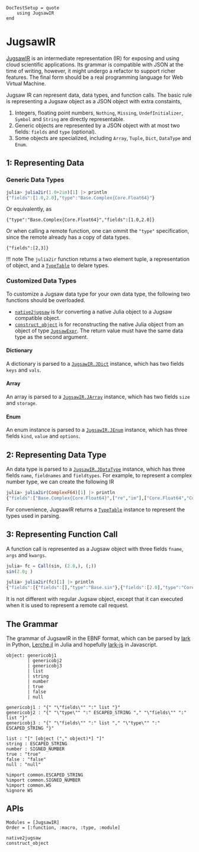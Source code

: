 ```@meta
DocTestSetup = quote
    using JugsawIR
end 
```

# JugsawIR

[JugsawIR](@ref) is an intermediate representation (IR) for exposing and using cloud scientific applications.
Its grammar is compatible with JSON at the time of writing, however, it might undergo a refactor to support richer features.
The final form should be a real programming language for Web Virtual Machine.

Jugsaw IR can represent data, data types, and function calls.
The basic rule is representing a Jugsaw object as a JSON object with extra constaints,
1. Integers, floating point numbers, `Nothing`, `Missing`, `UndefInitializer`, `Symbol` and `String` are directly representable.
2. Generic objects are represented by a JSON object with at most two fields: `fields` and `type` (optional).
3. Some objects are specialized, including `Array`, `Tuple`, `Dict`, `DataType` and `Enum`.

## 1: Representing Data
### Generic Data Types
```julia
julia> julia2ir(1.0+2im)[1] |> println
{"fields":[1.0,2.0],"type":"Base.Complex{Core.Float64}"}
```
Or equivalently, as
```jugsawir
{"type":"Base.Complex{Core.Float64}","fields":[1.0,2.0]}
```

Or when calling a remote function, one can ommit the `"type"` specification, since the remote already has a copy of data types.
```jugsawir
{"fields":[2,3]}
```

!!! note
    The `julia2ir` function returns a two element tuple, a representation of object, and a [`TypeTable`](@ref) to delare types.

### Customized Data Types

To customize a Jugsaw data type for your own data type, the following two functions should be overloaded.
* [`native2jugsaw`](@ref) is for converting a native Julia object to a Jugsaw compatible object.
* [`construct_object`](@ref) is for reconstructing the native Julia object from an object of type [`JugsawExpr`](@ref). The return value must have the same data type as the second argument.

#### Dictionary
A dictionary is parsed to a [`JugsawIR.JDict`](@ref) instance, which has two fields `keys` and `vals`.

#### Array
An array is parsed to a [`JugsawIR.JArray`](@ref) instance, which has two fields `size` and `storage`.

#### Enum
An enum instance is parsed to a [`JugsawIR.JEnum`](@ref) instance, which has three fields `kind`, `value` and `options`.

## 2: Representing Data Type
An data type is parsed to a [`JugsawIR.JDataType`](@ref) instance, which has three fields `name`, `fieldnames` and `fieldtypes`.
For example, to represent a complex number type, we can create the following IR

```julia
julia> julia2ir(ComplexF64)[1] |> println
{"fields":["Base.Complex{Core.Float64}",["re","im"],["Core.Float64","Core.Float64"]],"type":"JugsawIR.JDataType"}
```

For convenience, JugsawIR returns a [`TypeTable`](@ref) instance to represent the types used in parsing.

## 3: Representing Function Call
A function call is represented as a Jugsaw object with three fields `fname`, `args` and `kwargs`.
```julia
julia> fc = Call(sin, (2.0,), (;))
sin(2.0; )

julia> julia2ir(fc)[1] |> println
{"fields":[{"fields":[],"type":"Base.sin"},{"fields":[2.0],"type":"Core.Tuple{Core.Float64}"},{"fields":[],"type":"Core.NamedTuple{(), Core.Tuple{}}"}],"type":"JugsawIR.Call{Base.sin, Core.Tuple{Core.Float64}, Core.NamedTuple{(), Core.Tuple{}}}"}
```

It is not different with regular Jugsaw object, except that it can executed when it is used to represent a remote call request.

## The Grammar
The grammar of JugsawIR in the EBNF format, which can be parsed by [lark](https://lark-parser.readthedocs.io/en/latest/) in Python,
[Lerche.jl](https://github.com/jamesrhester/Lerche.jl) in Julia and hopefully [lark-js](https://pypi.org/project/lark-js/) in Javascript.

```
object: genericobj1
        | genericobj2
        | genericobj3
        | list
        | string
        | number
        | true
        | false
        | null

genericobj1 : "{" "\"fields\"" ":" list "}"
genericobj2 : "{" "\"type\"" ":" ESCAPED_STRING "," "\"fields\"" ":" list "}"
genericobj3 : "{" "\"fields\"" ":" list "," "\"type\"" ":" ESCAPED_STRING "}"

list : "[" [object ("," object)*] "]"
string : ESCAPED_STRING
number : SIGNED_NUMBER
true : "true"
false : "false"
null : "null"

%import common.ESCAPED_STRING
%import common.SIGNED_NUMBER
%import common.WS
%ignore WS
```

## APIs

```@autodocs
Modules = [JugsawIR]
Order = [:function, :macro, :type, :module]
```

```@docs
native2jugsaw
construct_object
```